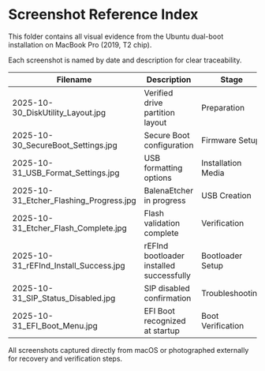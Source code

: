 # Screenshot Reference Index

This folder contains all visual evidence from the Ubuntu dual-boot installation on MacBook Pro (2019, T2 chip).

Each screenshot is named by date and description for clear traceability.

| Filename | Description | Stage |
|-----------|--------------|--------|
| 2025-10-30_DiskUtility_Layout.jpg | Verified drive partition layout | Preparation |
| 2025-10-30_SecureBoot_Settings.jpg | Secure Boot configuration | Firmware Setup |
| 2025-10-31_USB_Format_Settings.jpg | USB formatting options | Installation Media |
| 2025-10-31_Etcher_Flashing_Progress.jpg | BalenaEtcher in progress | USB Creation |
| 2025-10-31_Etcher_Flash_Complete.jpg | Flash validation complete | Verification |
| 2025-10-31_rEFInd_Install_Success.jpg | rEFInd bootloader installed successfully | Bootloader Setup |
| 2025-10-31_SIP_Status_Disabled.jpg | SIP disabled confirmation | Troubleshooting |
| 2025-10-31_EFI_Boot_Menu.jpg | EFI Boot recognized at startup | Boot Verification |

All screenshots captured directly from macOS or photographed externally for recovery and verification steps.
